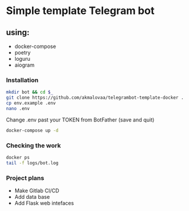 # Simple template Telegram bot 
## using:
- docker-compose
- poetry
- loguru
- aiogram

### Installation
```sh
mkdir bot && cd $_
git clone https://github.com/akmalovaa/telegrambot-template-docker .
cp env.example .env
nano .env
```

Change .env past your TOKEN from BotFather (save and quit)

```sh
docker-compose up -d
```



### Сhecking the work
```sh
docker ps
tail -f logs/bot.log
```

### Project plans
- Make Gitlab CI/CD
- Add data base
- Add Flask web intefaces
